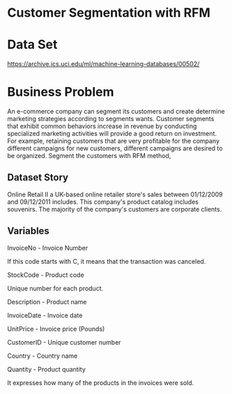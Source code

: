 # Customer Segmentation with RFM

# Data Set 
https://archive.ics.uci.edu/ml/machine-learning-databases/00502/



# Business Problem
An e-commerce company can segment its customers and create
determine marketing strategies according to segments
wants.
Customer segments that exhibit common behaviors
increase in revenue by conducting specialized marketing activities
will provide a good return on investment.
For example, retaining customers that are very profitable for the company
different campaigns for new customers, different
campaigns are desired to be organized.
Segment the customers with RFM method,

## Dataset Story
Online Retail II
a UK-based online retailer
store's sales between 01/12/2009 and 09/12/2011
includes.
This company's product catalog includes souvenirs.
The majority of the company's customers are corporate clients.


## Variables
InvoiceNo - Invoice Number 

If this code starts with C, it means that the transaction was canceled.

StockCode - Product code

Unique number for each product.

Description - Product name

InvoiceDate - Invoice date

UnitPrice - Invoice price (Pounds)

CustomerID - Unique customer number

Country - Country name

Quantity - Product quantity

It expresses how many of the products in the invoices were sold.

